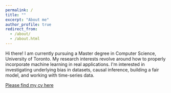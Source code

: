 ```yaml
---
permalink: /
title: ""
excerpt: "About me"
author_profile: true
redirect_from: 
  - /about/
  - /about.html
---
```


Hi there! I am currently pursuing a Master degree in Computer Science, University of Toronto. 
My research interests revolve around how to properly incorporate machine learning in real applications. 
I'm interested in investigating underlying bias in datasets, causal inference, building a fair model, and
working with time-series data. 

[Please find my cv here](https://docs.google.com/document/d/1ldxzTx0Db_mLOzj0t0Nw06v3kF7Z-87UPAZypNGwcZw/edit?usp=sharing)
